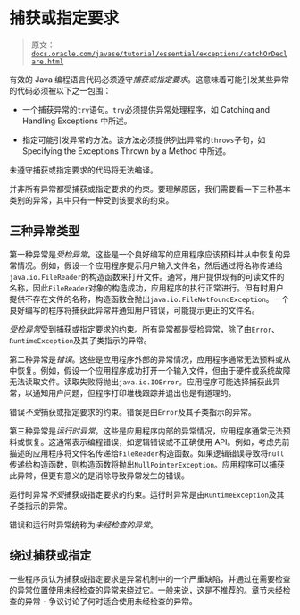 # 捕获或指定要求

> 原文：[`docs.oracle.com/javase/tutorial/essential/exceptions/catchOrDeclare.html`](https://docs.oracle.com/javase/tutorial/essential/exceptions/catchOrDeclare.html)

有效的 Java 编程语言代码必须遵守*捕获或指定要求*。这意味着可能引发某些异常的代码必须被以下之一包围：

+   一个捕获异常的`try`语句。`try`必须提供异常处理程序，如 Catching and Handling Exceptions 中所述。

+   指定可能引发异常的方法。该方法必须提供列出异常的`throws`子句，如 Specifying the Exceptions Thrown by a Method 中所述。

未遵守捕获或指定要求的代码将无法编译。

并非所有异常都受捕获或指定要求的约束。要理解原因，我们需要看一下三种基本类别的异常，其中只有一种受到该要求的约束。

## 三种异常类型

第一种异常是*受检异常*。这些是一个良好编写的应用程序应该预料并从中恢复的异常情况。例如，假设一个应用程序提示用户输入文件名，然后通过将名称传递给`java.io.FileReader`的构造函数来打开文件。通常，用户提供现有的可读文件的名称，因此`FileReader`对象的构造成功，应用程序的执行正常进行。但有时用户提供不存在文件的名称，构造函数会抛出`java.io.FileNotFoundException`。一个良好编写的程序将捕获此异常并通知用户错误，可能提示更正的文件名。

*受检异常*受到捕获或指定要求的约束。所有异常都是受检异常，除了由`Error`、`RuntimeException`及其子类指示的异常。

第二种异常是*错误*。这些是应用程序外部的异常情况，应用程序通常无法预料或从中恢复。例如，假设一个应用程序成功打开一个输入文件，但由于硬件或系统故障无法读取文件。读取失败将抛出`java.io.IOError`。应用程序可能选择捕获此异常，以通知用户问题，但程序打印堆栈跟踪并退出也是有道理的。

错误*不受*捕获或指定要求的约束。错误是由`Error`及其子类指示的异常。

第三种异常是*运行时异常*。这些是应用程序内部的异常情况，应用程序通常无法预料或恢复。这通常表示编程错误，如逻辑错误或不正确使用 API。例如，考虑先前描述的应用程序将文件名传递给`FileReader`构造函数。如果逻辑错误导致将`null`传递给构造函数，则构造函数将抛出`NullPointerException`。应用程序可以捕获此异常，但更有意义的是消除导致异常发生的错误。

运行时异常*不受*捕获或指定要求的约束。运行时异常是由`RuntimeException`及其子类指示的异常。

错误和运行时异常统称为*未经检查的异常*。

## 绕过捕获或指定

一些程序员认为捕获或指定要求是异常机制中的一个严重缺陷，并通过在需要检查的异常位置使用未经检查的异常来绕过它。一般来说，这是不推荐的。章节未经检查的异常 - 争议讨论了何时适合使用未经检查的异常。
